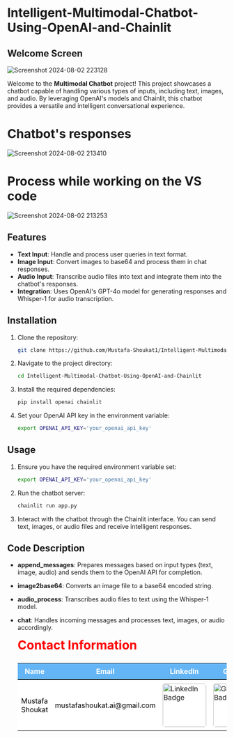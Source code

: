 # Intelligent-Multimodal-Chatbot-Using-OpenAI-and-Chainlit

## Welcome Screen

![Screenshot 2024-08-02 223128](https://github.com/user-attachments/assets/134cc4a0-f699-4952-92bc-03e761597f34)

Welcome to the **Multimodal Chatbot** project! This project showcases a chatbot capable of handling various types of inputs, including text, images, and audio. By leveraging OpenAI's models and Chainlit, this chatbot provides a versatile and intelligent conversational experience.


# Chatbot's responses
![Screenshot 2024-08-02 213410](https://github.com/user-attachments/assets/20d42a32-07b1-4112-af86-bd71a6cc063d)

# Process while working on the VS code 

![Screenshot 2024-08-02 213253](https://github.com/user-attachments/assets/66dfa3d9-7849-44e3-90c2-2efb8fb68dfd)


## Features

- **Text Input**: Handle and process user queries in text format.
- **Image Input**: Convert images to base64 and process them in chat responses.
- **Audio Input**: Transcribe audio files into text and integrate them into the chatbot's responses.
- **Integration**: Uses OpenAI's GPT-4o model for generating responses and Whisper-1 for audio transcription.

## Installation

1. Clone the repository:

    ```bash
    git clone https://github.com/Mustafa-Shoukat1/Intelligent-Multimodal-Chatbot-Using-OpenAI-and-Chainlit.git
    ```

2. Navigate to the project directory:

    ```bash
    cd Intelligent-Multimodal-Chatbot-Using-OpenAI-and-Chainlit
    ```

3. Install the required dependencies:

    ```bash
    pip install openai chainlit
    ```

4. Set your OpenAI API key in the environment variable:

    ```bash
    export OPENAI_API_KEY='your_openai_api_key'
    ```

## Usage

1. Ensure you have the required environment variable set:

    ```bash
    export OPENAI_API_KEY='your_openai_api_key'
    ```

2. Run the chatbot server:

    ```bash
    chainlit run app.py
    ```

3. Interact with the chatbot through the Chainlit interface. You can send text, images, or audio files and receive intelligent responses.

## Code Description

- **append_messages**: Prepares messages based on input types (text, image, audio) and sends them to the OpenAI API for completion.
- **image2base64**: Converts an image file to a base64 encoded string.
- **audio_process**: Transcribes audio files to text using the Whisper-1 model.
- **chat**: Handles incoming messages and processes text, images, or audio accordingly.

   <h2 style="color: red; margin-top: 15px; font-size: 28px;">Contact Information</h2>
        <table style="width: 100%; margin-top: 15px; border-collapse: collapse;">
            <tr style="background-color: #64B5F6; color: #ffffff;">
                <th style="padding: 8px; border-bottom: 2px solid #000000;">Name</th>
                <th style="padding: 8px; border-bottom: 2px solid #000000;">Email</th>
                <th style="padding: 8px; border-bottom: 2px solid #000000;">LinkedIn</th>
                <th style="padding: 8px; border-bottom: 2px solid #000000;">GitHub</th>
                <th style="padding: 8px; border-bottom: 2px solid #000000;">Kaggle</th>
            </tr>
            <tr style="background-color: #FFFFFF; color: #000000;">
                <td style="padding: 8px;">Mustafa Shoukat</td>
                <td style="padding: 8px;">mustafashoukat.ai@gmail.com</td>
                <td style="padding: 8px;">
                    <a href="https://www.linkedin.com/in/mustafashoukat/" target="_blank">
                        <img src="https://img.shields.io/badge/LinkedIn-0e76a8.svg?style=for-the-badge&logo=LinkedIn&logoColor=white" alt="LinkedIn Badge" style="border-radius: 5px; width: 100px;">
                    </a>
                </td>
                <td style="padding: 8px;">
                    <a href="https://github.com/Mustafa-Shoukat1" target="_blank">
                        <img src="https://img.shields.io/badge/GitHub-171515.svg?style=for-the-badge&logo=GitHub&logoColor=white" alt="GitHub Badge" style="border-radius: 5px; width: 100px;">
                    </a>
                </td>
                <td style="padding: 8px;">
                    <a href="https://www.kaggle.com/mustafashoukat" target="_blank">
                        <img src="https://img.shields.io/badge/Kaggle-20beff.svg?style=for-the-badge&logo=Kaggle&logoColor=white" alt="Kaggle Badge" style="border-radius: 5px; width: 100px;">
                    </a>
                </td>
            </tr>
        </table>
    </div>
</div>

